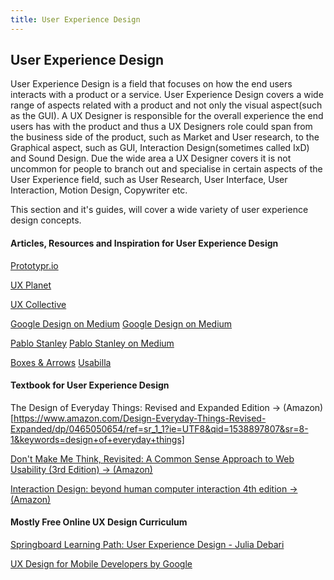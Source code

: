 ```yaml
---
title: User Experience Design
---
```

## User Experience Design

User Experience Design is a field that focuses on how the end users interacts with a product or a service. User Experience Design covers a wide range of aspects related with a product and not only the visual aspect(such as the GUI). A UX Designer is responsible for the overall experience the end users has with the product and thus a UX Designers role could span from the business side of the product, such as Market and User research, to the Graphical aspect, such as GUI, Interaction Design(sometimes called IxD) and Sound Design. Due the wide area a UX Designer covers it is not uncommon for people to branch out and specialise in certain aspects of the User Experience field, such as User Research, User Interface, User Interaction, Motion Design, Copywriter etc. 

This section and it's guides, will cover a wide variety of user experience design concepts.


#### Articles, Resources and Inspiration for User Experience Design

[Prototypr.io](https://www.prototypr.io/home/)

[UX Planet](https://uxplanet.org/)

[UX Collective](https://uxdesign.cc/)

 <a href='https://medium.com/google-design/tagged/ux' target='_blank' rel='nofollow'>Google Design on Medium</a>
[Google Design on Medium](https://medium.com/google-design/tagged/ux)

 <a href='https://medium.com/@pablostanley' taget='_blank' rel='nofollow'>Pablo Stanley</a>
[Pablo Stanley on Medium](https://medium.com/@pablostanley)

[Boxes & Arrows](http://boxesandarrows.com)
[Usabilla](http://blog.usabilla.com)

#### Textbook for User Experience Design
 The Design of Everyday Things: Revised and Expanded Edition -> (Amazon)[https://www.amazon.com/Design-Everyday-Things-Revised-Expanded/dp/0465050654/ref=sr_1_1?ie=UTF8&qid=1538897807&sr=8-1&keywords=design+of+everyday+things]
 
 [Don't Make Me Think, Revisited: A Common Sense Approach to Web Usability (3rd Edition) -> (Amazon)](https://www.amazon.com/Dont-Make-Think-Revisited-Usability/dp/0321965515/ref=sr_1_1?ie=UTF8&qid=1538897464&sr=8-1&keywords=don%27t+make+me+think)
 
[Interaction Design: beyond human computer interaction 4th edition -> (Amazon)](https://www.amazon.com/Interaction-Design-Beyond-Human-Computer/dp/1119020751)

#### Mostly Free Online UX Design Curriculum

[Springboard Learning Path: User Experience Design - Julia Debari](https://www.springboard.com/learning-paths/user-experience-design/learn/#)

[UX Design for Mobile Developers
by Google](https://www.udacity.com/course/ux-design-for-mobile-developers--ud849)
